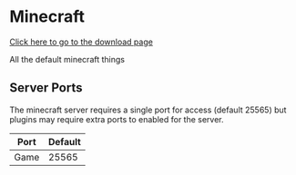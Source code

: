 # Minecraft

[Click here to go to the download page](https://github.com/pterodactyl/panel/tree/1.0-develop/database/Seeders/eggs/minecraft)

All the default minecraft things

## Server Ports

The minecraft server requires a single port for access (default 25565) but plugins may require extra ports to enabled for the server.

| Port | Default |
|------|---------|
| Game | 25565   |
